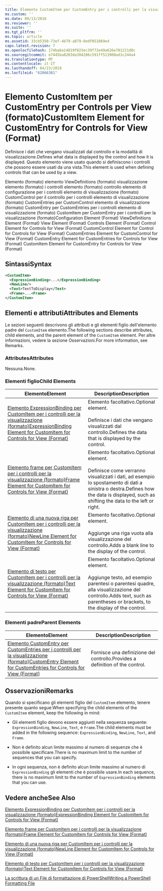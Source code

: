 ```yaml
---
title: Elemento CustomItem per CustomEntry per i controlli per la visualizzazione (formato) | Microsoft Docs
ms.custom: ''
ms.date: 09/13/2016
ms.reviewer: ''
ms.suite: ''
ms.tgt_pltfrm: ''
ms.topic: article
ms.assetid: 33cb5350-73ef-4b79-a879-0edf051869e4
caps.latest.revision: 7
ms.openlocfilehash: 174ba6a14819f823ec39f72e49a626e781221d8c
ms.sourcegitcommit: e7445ba8203da304286c591ff513900ad1c244a4
ms.translationtype: MT
ms.contentlocale: it-IT
ms.lasthandoff: 04/23/2019
ms.locfileid: "62066381"
---
```

# <a name="customitem-element-for-customentry-for-controls-for-view-format"></a><span data-ttu-id="1913e-102">Elemento CustomItem per CustomEntry per Controls per View (formato)</span><span class="sxs-lookup"><span data-stu-id="1913e-102">CustomItem Element for CustomEntry for Controls for View (Format)</span></span>

<span data-ttu-id="1913e-103">Definisce i dati che vengano visualizzati dal controllo e la modalità di visualizzazione.</span><span class="sxs-lookup"><span data-stu-id="1913e-103">Defines what data is displayed by the control and how it is displayed.</span></span> <span data-ttu-id="1913e-104">Questo elemento viene usato quando si definiscono i controlli che possono essere usati da una vista.</span><span class="sxs-lookup"><span data-stu-id="1913e-104">This element is used when defining controls that can be used by a view.</span></span>

<span data-ttu-id="1913e-105">Elemento (formato) elemento ViewDefinitions (formato) visualizzazione elemento (formato) i controlli elemento (formato) controllo elemento di configurazione per i controlli elemento di visualizzazione (formato) CustomControl per il controllo per i controlli elemento di visualizzazione (formato) CustomEntries per CustomControl elemento di visualizzazione (formato) CustomEntry per CustomEntries per i controlli elemento di visualizzazione (formato) CustomItem per CustomEntry per i controlli per la visualizzazione (formato)</span><span class="sxs-lookup"><span data-stu-id="1913e-105">Configuration Element (Format) ViewDefinitions Element (Format) View Element (Format) Controls Element (Format) Control Element for Controls for View (Format) CustomControl Element for Control for Controls for View (Format) CustomEntries Element for CustomControl for View (Format) CustomEntry Element for CustomEntries for Controls for View (Format) CustomItem Element for CustomEntry for Controls for View (Format)</span></span>

## <a name="syntax"></a><span data-ttu-id="1913e-106">Sintassi</span><span class="sxs-lookup"><span data-stu-id="1913e-106">Syntax</span></span>

```xml
<CustomItem>
  <ExpressionBinding>...</ExpressionBinding>
  <NewLine/>
  <Text>TextToDisplay</Text>
  <Frame>...<Frame>
</CustomItem>
```

## <a name="attributes-and-elements"></a><span data-ttu-id="1913e-107">Elementi e attributi</span><span class="sxs-lookup"><span data-stu-id="1913e-107">Attributes and Elements</span></span>

<span data-ttu-id="1913e-108">Le sezioni seguenti descrivono gli attributi e gli elementi figlio dell'elemento padre del `CustomItem` elemento.</span><span class="sxs-lookup"><span data-stu-id="1913e-108">The following sections describe attributes, child elements, and the parent element of the `CustomItem` element.</span></span> <span data-ttu-id="1913e-109">Per altre informazioni, vedere la sezione Osservazioni.</span><span class="sxs-lookup"><span data-stu-id="1913e-109">For more information, see Remarks.</span></span>

### <a name="attributes"></a><span data-ttu-id="1913e-110">Attributes</span><span class="sxs-lookup"><span data-stu-id="1913e-110">Attributes</span></span>

<span data-ttu-id="1913e-111">Nessuna.</span><span class="sxs-lookup"><span data-stu-id="1913e-111">None.</span></span>

### <a name="child-elements"></a><span data-ttu-id="1913e-112">Elementi figlio</span><span class="sxs-lookup"><span data-stu-id="1913e-112">Child Elements</span></span>

|<span data-ttu-id="1913e-113">Elemento</span><span class="sxs-lookup"><span data-stu-id="1913e-113">Element</span></span>|<span data-ttu-id="1913e-114">Description</span><span class="sxs-lookup"><span data-stu-id="1913e-114">Description</span></span>|
|-------------|-----------------|
|[<span data-ttu-id="1913e-115">Elemento ExpressionBinding per CustomItem per i controlli per la visualizzazione (formato)</span><span class="sxs-lookup"><span data-stu-id="1913e-115">ExpressionBinding Element for CustomItem for Controls for View (Format)</span></span>](./expressionbinding-element-for-customitem-for-controls-for-view-format.md)|<span data-ttu-id="1913e-116">Elemento facoltativo.</span><span class="sxs-lookup"><span data-stu-id="1913e-116">Optional element.</span></span><br /><br /> <span data-ttu-id="1913e-117">Definisce i dati che vengano visualizzati dal controllo.</span><span class="sxs-lookup"><span data-stu-id="1913e-117">Defines the data that is displayed by the control.</span></span>|
|[<span data-ttu-id="1913e-118">Elemento frame per CustomItem per i controlli per la visualizzazione (formato)</span><span class="sxs-lookup"><span data-stu-id="1913e-118">Frame Element for CustomItem for Controls for View (Format)</span></span>](./frame-element-for-customitem-for-controls-for-view-format.md)|<span data-ttu-id="1913e-119">Elemento facoltativo.</span><span class="sxs-lookup"><span data-stu-id="1913e-119">Optional element.</span></span><br /><br /> <span data-ttu-id="1913e-120">Definisce come verranno visualizzati i dati, ad esempio lo spostamento di dati a sinistra o destra.</span><span class="sxs-lookup"><span data-stu-id="1913e-120">Defines how the data is displayed, such as shifting the data to the left or right.</span></span>|
|[<span data-ttu-id="1913e-121">Elemento di una nuova riga per CustomItem per i controlli per la visualizzazione (formato)</span><span class="sxs-lookup"><span data-stu-id="1913e-121">NewLine Element for CustomItem for Controls for View (Format)</span></span>](./newline-element-for-customitem-for-controls-for-view-format.md)|<span data-ttu-id="1913e-122">Elemento facoltativo.</span><span class="sxs-lookup"><span data-stu-id="1913e-122">Optional element.</span></span><br /><br /> <span data-ttu-id="1913e-123">Aggiunge una riga vuota alla visualizzazione del controllo.</span><span class="sxs-lookup"><span data-stu-id="1913e-123">Adds a blank line to the display of the control.</span></span>|
|[<span data-ttu-id="1913e-124">Elemento di testo per CustomItem per i controlli per la visualizzazione (formato)</span><span class="sxs-lookup"><span data-stu-id="1913e-124">Text Element for CustomItem for Controls for View (Format)</span></span>](./text-element-for-customitem-for-controls-for-view-format.md)|<span data-ttu-id="1913e-125">Elemento facoltativo.</span><span class="sxs-lookup"><span data-stu-id="1913e-125">Optional element.</span></span><br /><br /> <span data-ttu-id="1913e-126">Aggiunge testo, ad esempio parentesi o parentesi quadre, alla visualizzazione del controllo.</span><span class="sxs-lookup"><span data-stu-id="1913e-126">Adds text, such as parentheses or brackets, to the display of the control.</span></span>|

### <a name="parent-elements"></a><span data-ttu-id="1913e-127">Elementi padre</span><span class="sxs-lookup"><span data-stu-id="1913e-127">Parent Elements</span></span>

|<span data-ttu-id="1913e-128">Elemento</span><span class="sxs-lookup"><span data-stu-id="1913e-128">Element</span></span>|<span data-ttu-id="1913e-129">Description</span><span class="sxs-lookup"><span data-stu-id="1913e-129">Description</span></span>|
|-------------|-----------------|
|[<span data-ttu-id="1913e-130">Elemento CustomEntry per CustomEntries per i controlli per la visualizzazione (formato)</span><span class="sxs-lookup"><span data-stu-id="1913e-130">CustomEntry Element for CustomEntries for Controls for View (Format)</span></span>](./customentry-element-for-customentries-for-controls-for-view-format.md)|<span data-ttu-id="1913e-131">Fornisce una definizione del controllo.</span><span class="sxs-lookup"><span data-stu-id="1913e-131">Provides a definition of the control.</span></span>|

## <a name="remarks"></a><span data-ttu-id="1913e-132">Osservazioni</span><span class="sxs-lookup"><span data-stu-id="1913e-132">Remarks</span></span>

<span data-ttu-id="1913e-133">Quando si specificano gli elementi figlio del `CustomItem` elemento, tenere presente quanto segue:</span><span class="sxs-lookup"><span data-stu-id="1913e-133">When specifying the child elements of the `CustomItem` element, keep the following in mind:</span></span>

- <span data-ttu-id="1913e-134">Gli elementi figlio devono essere aggiunti nella sequenza seguente: `ExpressionBinding`, `NewLine`, `Text`, e `Frame`.</span><span class="sxs-lookup"><span data-stu-id="1913e-134">The child elements must be added in the following sequence: `ExpressionBinding`, `NewLine`, `Text`, and `Frame`.</span></span>

- <span data-ttu-id="1913e-135">Non è definito alcun limite massimo al numero di sequenze che è possibile specificare.</span><span class="sxs-lookup"><span data-stu-id="1913e-135">There is no maximum limit to the number of sequences that you can specify.</span></span>

- <span data-ttu-id="1913e-136">In ogni sequenza, non è definito alcun limite massimo al numero di `ExpressionBinding` gli elementi che è possibile usare.</span><span class="sxs-lookup"><span data-stu-id="1913e-136">In each sequence, there is no maximum limit to the number of `ExpressionBinding` elements that you can use.</span></span>

## <a name="see-also"></a><span data-ttu-id="1913e-137">Vedere anche</span><span class="sxs-lookup"><span data-stu-id="1913e-137">See Also</span></span>

[<span data-ttu-id="1913e-138">Elemento ExpressionBinding per CustomItem per i controlli per la visualizzazione (formato)</span><span class="sxs-lookup"><span data-stu-id="1913e-138">ExpressionBinding Element for CustomItem for Controls for View (Format)</span></span>](./expressionbinding-element-for-customitem-for-controls-for-view-format.md)

[<span data-ttu-id="1913e-139">Elemento frame per CustomItem per i controlli per la visualizzazione (formato)</span><span class="sxs-lookup"><span data-stu-id="1913e-139">Frame Element for CustomItem for Controls for View (Format)</span></span>](./frame-element-for-customitem-for-controls-for-view-format.md)

[<span data-ttu-id="1913e-140">Elemento di una nuova riga per CustomItem per i controlli per la visualizzazione (formato)</span><span class="sxs-lookup"><span data-stu-id="1913e-140">NewLine Element for CustomItem for Controls for View (Format)</span></span>](./newline-element-for-customitem-for-controls-for-view-format.md)

[<span data-ttu-id="1913e-141">Elemento di testo per CustomItem per i controlli per la visualizzazione (formato)</span><span class="sxs-lookup"><span data-stu-id="1913e-141">Text Element for CustomItem for Controls for View (Format)</span></span>](./text-element-for-customitem-for-controls-for-view-format.md)

[<span data-ttu-id="1913e-142">La scrittura di un File di formattazione di PowerShell</span><span class="sxs-lookup"><span data-stu-id="1913e-142">Writing a PowerShell Formatting File</span></span>](./writing-a-powershell-formatting-file.md)
